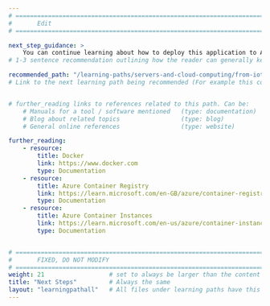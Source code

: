 ```yaml
---
# ================================================================================
#       Edit
# ================================================================================

next_step_guidance: >
    You can continue learning about how to deploy this application to Azure Kubernetes Service
# 1-3 sentence recommendation outlining how the reader can generally keep learning about these topics, and a specific explanation of why the next step is being recommended.

recommended_path: "/learning-paths/servers-and-cloud-computing/from-iot-to-the-cloud-part3/"
# Link to the next learning path being recommended (For example this could be /learning-paths/servers-and-cloud-computing/mongodb).


# further_reading links to references related to this path. Can be:
    # Manuals for a tool / software mentioned   (type: documentation)
    # Blog about related topics                 (type: blog)
    # General online references                 (type: website) 

further_reading:
    - resource:
        title: Docker
        link: https://www.docker.com
        type: Documentation
    - resource:
        title: Azure Container Registry
        link: https://learn.microsoft.com/en-GB/azure/container-registry/container-registry-concepts
        type: Documentation
    - resource:
        title: Azure Container Instances
        link: https://learn.microsoft.com/en-us/azure/container-instances/
        type: Documentation


# ================================================================================
#       FIXED, DO NOT MODIFY
# ================================================================================
weight: 21                  # set to always be larger than the content in this path, and one more than 'review'
title: "Next Steps"         # Always the same
layout: "learningpathall"   # All files under learning paths have this same wrapper
---
```

